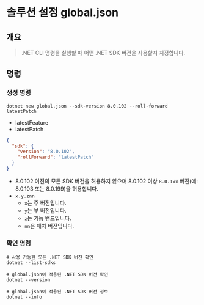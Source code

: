 # 솔루션 설정 global.json

## 개요
>  .NET CLI 명령을 실행할 때 어떤 .NET SDK 버전을 사용할지 지정합니다.

## 명령
### 생성 명령
```shell
dotnet new global.json --sdk-version 8.0.102 --roll-forward latestPatch
```
- latestFeature
- latestPatch

```json
{
  "sdk": {
    "version": "8.0.102",
    "rollForward": "latestPatch"
  }
}
```
- 8.0.102 이전의 모든 SDK 버전을 허용하지 않으며 8.0.102 이상 `8.0.1xx` 버전(예: 8.0.103 또는 8.0.199)을 허용합니다.
- `x.y.znn`
  - `x`는 주 버전입니다.
  - `y`는 부 버전입니다.
  - `z`는 기능 밴드입니다.
  - `nn`은 패치 버전입니다.

### 확인 명령
```shell
# 사용 가능한 모든 .NET SDK 버전 확인
dotnet --list-sdks

# global.json이 적용된 .NET SDK 버전 확인
dotnet --version

# global.json이 적용된 .NET SDK 버전 정보
dotnet --info
```
